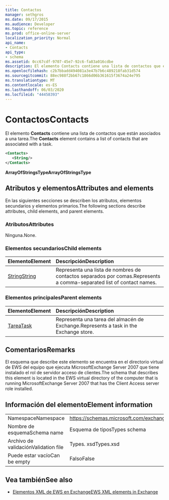 ```yaml
---
title: Contactos
manager: sethgros
ms.date: 09/17/2015
ms.audience: Developer
ms.topic: reference
ms.prod: office-online-server
localization_priority: Normal
api_name:
- Contacts
api_type:
- schema
ms.assetid: 0cc67cdf-9707-45e7-92c6-fa83a016cdbe
description: El elemento Contacts contiene una lista de contactos que están asociados a una tarea.
ms.openlocfilehash: c2b7bbadd494081a3e47b7b6c489218fab31d574
ms.sourcegitcommit: 88ec988f2bb67c1866d06b361615f3674a24e795
ms.translationtype: MT
ms.contentlocale: es-ES
ms.lasthandoff: 06/03/2020
ms.locfileid: "44458393"
---
```

# <a name="contacts"></a><span data-ttu-id="351cb-103">Contactos</span><span class="sxs-lookup"><span data-stu-id="351cb-103">Contacts</span></span>

<span data-ttu-id="351cb-104">El elemento **Contacts** contiene una lista de contactos que están asociados a una tarea.</span><span class="sxs-lookup"><span data-stu-id="351cb-104">The **Contacts** element contains a list of contacts that are associated with a task.</span></span> 
  
```xml
<Contacts>
   <String/>
</Contacts>
```

 <span data-ttu-id="351cb-105">**ArrayOfStringsType**</span><span class="sxs-lookup"><span data-stu-id="351cb-105">**ArrayOfStringsType**</span></span>
## <a name="attributes-and-elements"></a><span data-ttu-id="351cb-106">Atributos y elementos</span><span class="sxs-lookup"><span data-stu-id="351cb-106">Attributes and elements</span></span>

<span data-ttu-id="351cb-107">En las siguientes secciones se describen los atributos, elementos secundarios y elementos primarios.</span><span class="sxs-lookup"><span data-stu-id="351cb-107">The following sections describe attributes, child elements, and parent elements.</span></span>
  
### <a name="attributes"></a><span data-ttu-id="351cb-108">Atributos</span><span class="sxs-lookup"><span data-stu-id="351cb-108">Attributes</span></span>

<span data-ttu-id="351cb-109">Ninguna.</span><span class="sxs-lookup"><span data-stu-id="351cb-109">None.</span></span>
  
### <a name="child-elements"></a><span data-ttu-id="351cb-110">Elementos secundarios</span><span class="sxs-lookup"><span data-stu-id="351cb-110">Child elements</span></span>

|<span data-ttu-id="351cb-111">**Elemento**</span><span class="sxs-lookup"><span data-stu-id="351cb-111">**Element**</span></span>|<span data-ttu-id="351cb-112">**Descripción**</span><span class="sxs-lookup"><span data-stu-id="351cb-112">**Description**</span></span>|
|:-----|:-----|
|[<span data-ttu-id="351cb-113">String</span><span class="sxs-lookup"><span data-stu-id="351cb-113">String</span></span>](string.md) <br/> |<span data-ttu-id="351cb-114">Representa una lista de nombres de contactos separados por comas.</span><span class="sxs-lookup"><span data-stu-id="351cb-114">Represents a comma-separated list of contact names.</span></span>  <br/> |
   
### <a name="parent-elements"></a><span data-ttu-id="351cb-115">Elementos principales</span><span class="sxs-lookup"><span data-stu-id="351cb-115">Parent elements</span></span>

|<span data-ttu-id="351cb-116">**Elemento**</span><span class="sxs-lookup"><span data-stu-id="351cb-116">**Element**</span></span>|<span data-ttu-id="351cb-117">**Descripción**</span><span class="sxs-lookup"><span data-stu-id="351cb-117">**Description**</span></span>|
|:-----|:-----|
|[<span data-ttu-id="351cb-118">Tarea</span><span class="sxs-lookup"><span data-stu-id="351cb-118">Task</span></span>](task.md) <br/> |<span data-ttu-id="351cb-119">Representa una tarea del almacén de Exchange.</span><span class="sxs-lookup"><span data-stu-id="351cb-119">Represents a task in the Exchange store.</span></span>  <br/> |
   
## <a name="remarks"></a><span data-ttu-id="351cb-120">Comentarios</span><span class="sxs-lookup"><span data-stu-id="351cb-120">Remarks</span></span>

<span data-ttu-id="351cb-121">El esquema que describe este elemento se encuentra en el directorio virtual de EWS del equipo que ejecuta MicrosoftExchange Server 2007 que tiene instalado el rol de servidor acceso de clientes.</span><span class="sxs-lookup"><span data-stu-id="351cb-121">The schema that describes this element is located in the EWS virtual directory of the computer that is running MicrosoftExchange Server 2007 that has the Client Access server role installed.</span></span>
  
## <a name="element-information"></a><span data-ttu-id="351cb-122">Información del elemento</span><span class="sxs-lookup"><span data-stu-id="351cb-122">Element information</span></span>

|||
|:-----|:-----|
|<span data-ttu-id="351cb-123">Namespace</span><span class="sxs-lookup"><span data-stu-id="351cb-123">Namespace</span></span>  <br/> |https://schemas.microsoft.com/exchange/services/2006/types  <br/> |
|<span data-ttu-id="351cb-124">Nombre de esquema</span><span class="sxs-lookup"><span data-stu-id="351cb-124">Schema name</span></span>  <br/> |<span data-ttu-id="351cb-125">Esquema de tipos</span><span class="sxs-lookup"><span data-stu-id="351cb-125">Types schema</span></span>  <br/> |
|<span data-ttu-id="351cb-126">Archivo de validación</span><span class="sxs-lookup"><span data-stu-id="351cb-126">Validation file</span></span>  <br/> |<span data-ttu-id="351cb-127">Types. xsd</span><span class="sxs-lookup"><span data-stu-id="351cb-127">Types.xsd</span></span>  <br/> |
|<span data-ttu-id="351cb-128">Puede estar vacío</span><span class="sxs-lookup"><span data-stu-id="351cb-128">Can be empty</span></span>  <br/> |<span data-ttu-id="351cb-129">Falso</span><span class="sxs-lookup"><span data-stu-id="351cb-129">False</span></span>  <br/> |
   
## <a name="see-also"></a><span data-ttu-id="351cb-130">Vea también</span><span class="sxs-lookup"><span data-stu-id="351cb-130">See also</span></span>



- [<span data-ttu-id="351cb-131">Elementos XML de EWS en Exchange</span><span class="sxs-lookup"><span data-stu-id="351cb-131">EWS XML elements in Exchange</span></span>](ews-xml-elements-in-exchange.md)


